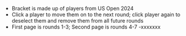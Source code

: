 - Bracket is made up of players from US Open 2024
- Click a player to move them on to the next round; click player again to deselect them and remove them from all future rounds
- First page is rounds 1-3; Second page is rounds 4-7
-xxxxxxx
